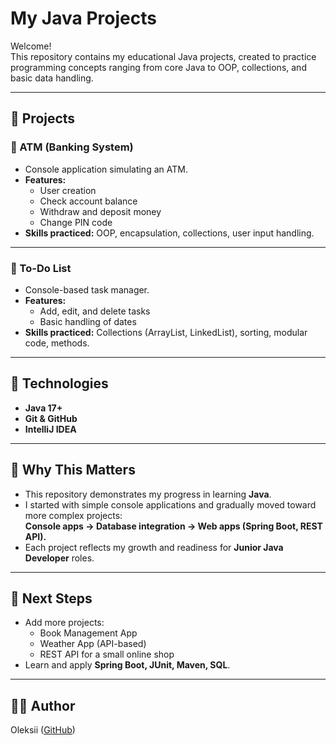 # My Java Projects 

Welcome!  
This repository contains my educational Java projects, created to practice programming concepts ranging from core Java to OOP, collections, and basic data handling.

---

## 📂 Projects

### 🔹 ATM (Banking System)
- Console application simulating an ATM.  
- **Features:**
  - User creation
  - Check account balance
  - Withdraw and deposit money
  - Change PIN code
- **Skills practiced:** OOP, encapsulation, collections, user input handling.

---

### 🔹 To-Do List
- Console-based task manager.  
- **Features:**
  - Add, edit, and delete tasks
  - Basic handling of dates
- **Skills practiced:** Collections (ArrayList, LinkedList), sorting, modular code, methods.

---

## 🔧 Technologies
- **Java 17+**
- **Git & GitHub**
- **IntelliJ IDEA**

---

## 🎯 Why This Matters
- This repository demonstrates my progress in learning **Java**.  
- I started with simple console applications and gradually moved toward more complex projects:  
  **Console apps → Database integration → Web apps (Spring Boot, REST API).**  
- Each project reflects my growth and readiness for **Junior Java Developer** roles.

---

## 📌 Next Steps
- Add more projects:
  - Book Management App
  - Weather App (API-based)
  - REST API for a small online shop
- Learn and apply **Spring Boot, JUnit, Maven, SQL**.

---

## 👨‍💻 Author
Oleksii ([GitHub](https://github.com/Skif-DN))
